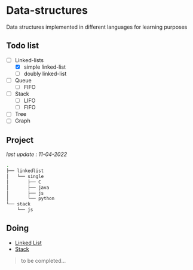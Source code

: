 # Data-structures
Data structures implemented in different languages for learning purposes

## Todo list

- [ ] Linked-lists
  - [x] simple linked-list
  - [ ] doubly linked-list
- [ ] Queue
  - [ ] FIFO
- [ ] Stack
  - [ ] LIFO
  - [ ] FIFO
- [ ] Tree
- [ ] Graph

## Project 

*last update : 11-04-2022*

```bash
.
├── linkedlist
│   └── single
│       ├── C
│       ├── java
│       ├── js
│       └── python
└── stack
    └── js
```

## Doing
- [Linked List](linkedlist/single)
- [Stack](stack)


> to be completed...

